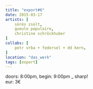 ```yaml
---
title: "export#6"
date: 2015-03-17
artists: [
    sörés zsolt,
    gueule populaire,
    christine schröckhuber
]
collabs: [
    petr vrba + federsel + dd kern,
]
location: "das_werk"
tags: [export]
---
```

doors: 8:00pm, begin: 9:00pm _ sharp!  
eur: 3€
